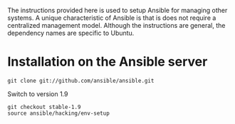 The instructions provided here is used to setup Ansible for managing other systems. A unique characteristic of Ansible is that is does not require a centralized management model. Although the instructions are general, the dependency names are specific to Ubuntu.

# Installation on the Ansible server

```
git clone git://github.com/ansible/ansible.git
```

Switch to version 1.9

```
git checkout stable-1.9
source ansible/hacking/env-setup
```

